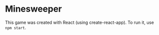 # Minesweeper

This game was created with React (using create-react-app).
To run it, use `npm start`.